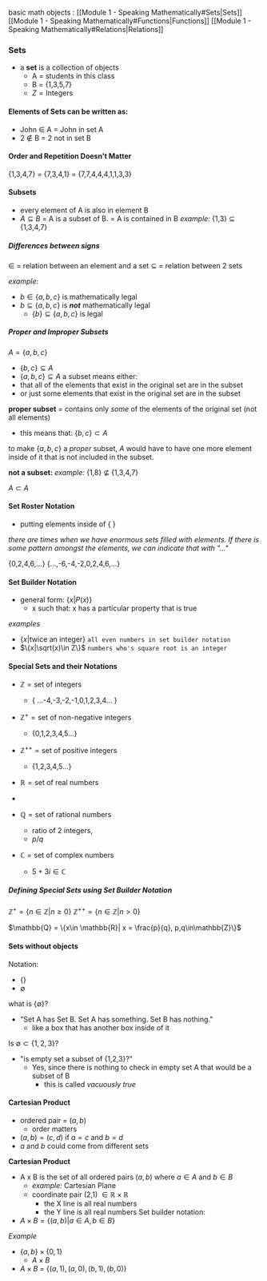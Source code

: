 basic math objects : 
[[Module 1 - Speaking Mathematically#Sets|Sets]]
[[Module 1 - Speaking Mathematically#Functions|Functions]] 
[[Module 1 - Speaking Mathematically#Relations|Relations]]

### Sets
- a **set** is a collection of objects 
	- A = students in this class
	- B  = {1,3,5,7}
	- $Z = \text{Integers}$

#### Elements of Sets can be written as:
- John $\in$ A  = John in set A 
- 2 $\notin$ B  = 2 not in set B 

#### Order and Repetition Doesn't Matter
{1,3,4,7} = {7,3,4,1} = {7,7,4,4,4,1,1,3,3}


#### Subsets
- every element of A is also in element B  
- $A \subseteq B$ = A is a subset of B. 
		= A is contained in B 
*example:*
		{1,3} $\subseteq$ {1,3,4,7}

##### Differences between signs
$\in$ = relation between an element and a set 
$\subseteq$ = relation between 2 sets

*example*:
- $b\in\{a,b,c\}$ is mathematically legal
- $b\subseteq \{a,b,c\}$ is ***not*** mathematically legal
	- $\{b\}\subseteq \{a,b,c\}$ is legal 



##### Proper and Improper Subsets
$A  = \{a,b,c\}$
- $\{b,c\} \subseteq A$
- $\{a,b,c\} \subseteq A$
a subset means either:
- that all of the elements that exist in the original set are in the subset
- or just some elements that exist in the original set are in the subset 

**proper subset** = contains only *some* of the elements of the original set (not all elements)
- this means that:  $\{b,c\} \subset A$

to make $\{a,b,c\}$ a *proper* subset, $A$ would have to have one more element inside of it that is not included in the subset.

**not a subset:**
	*example:*
		 {1,8} $\nsubseteq$ {1,3,4,7}

$A \subset A$


#### Set Roster Notation 
- putting elements inside of { } 

*there are times when we have enormous sets filled with elements. If there is some pattern amongst the elements, we can indicate that with "..."*

{0,2,4,6,...}
{...,-6,-4,-2,0,2,4,6,...}

#### Set Builder Notation 
- general form:  $\{x|P(x)\}$
	- x such that: x has a particular property that is true 

*examples*
- $\{x|\text{twice an integer}\}$ `all even numbers in set builder notation`
- $\{x|\sqrt(x)\in Z\}$ `numbers who's square root is an integer`

#### Special Sets and their Notations
- $\mathbb{Z} = \text{set of integers}$
	- { ...-4,-3,-2,-1,0,1,2,3,4... }
- $\mathbb{Z^+} = \text{set of non-negative integers}$
	- {0,1,2,3,4,5...}
- $\mathbb{Z^{++}} = \text{set of positive integers}$
	- {1,2,3,4,5...}

- $\mathbb{R} = \text{set of real numbers}$
- 
- $\mathbb{Q} = \text{set of rational numbers}$
	- ratio of 2 integers, 
	- ${p}/{q}$

- $\mathbb{C} = \text{set of complex numbers}$
	- $5+3i \in \mathbb{C}$

##### Defining Special Sets using Set Builder Notation
$\mathbb{Z^+} = \{n\in \mathbb{Z}| n \geq0\}$
$\mathbb{Z^{++}} = \{n\in \mathbb{Z}| n > 0\}$

$\mathbb{Q} = \{x\in \mathbb{R}| x = \frac{p}{q}, p,q\in\mathbb{Z}\}$



#### Sets without objects
Notation:
- $\{\}$
- $\emptyset$

what is $\{\emptyset\}?$
- "Set A has Set B. Set A has something. Set B has nothing."
	- like a box that has another box inside of it 


$\text{Is }\emptyset \subset\{1,2,3\}?$
- "is empty set a subset of {1,2,3}?"
	- Yes, since there is nothing to check in empty set A that would be a subset of B
		- this is called *vacuously true*


#### Cartesian Product 
 - ordered pair = $(a,b)$
	- order matters
- $(a,b) = (c,d) \text{ if } a=c \text{ and } b=d$
- $a \text{ and } b$ could come from different sets 

**Cartesian Product**
- A x B is the set of all ordered pairs $(a,b)$ where  $a\in A$ and $b\in B$ 
	- *example:* Cartesian Plane
	- coordinate pair (2,1) $\in \mathbb{R}\times\mathbb{R}$
		- the X line is all real numbers
		- the Y line is all real numbers
Set builder notation:
- $A\times B = \{(a,b) | a\in A, b \in B \}$

*Example*
- $\{a,b\} \times \{0,1\}$
	-  $A \times B$
-  $A \times B$ = $\{(a,1),(a,0),(b,1),(b,0)\}$



